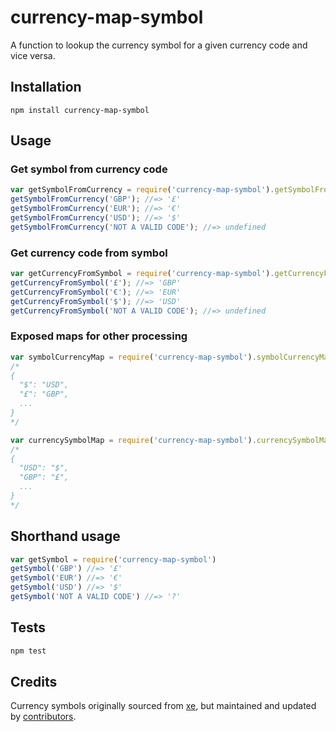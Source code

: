 # currency-map-symbol

A function to lookup the currency symbol for a given currency code and vice versa.

## Installation

    npm install currency-map-symbol

## Usage

### Get symbol from currency code
```js
var getSymbolFromCurrency = require('currency-map-symbol').getSymbolFromCurrency;
getSymbolFromCurrency('GBP'); //=> '£'
getSymbolFromCurrency('EUR'); //=> '€'
getSymbolFromCurrency('USD'); //=> '$'
getSymbolFromCurrency('NOT A VALID CODE'); //=> undefined
```

### Get currency code from symbol
```js
var getCurrencyFromSymbol = require('currency-map-symbol').getCurrencyFromSymbol;
getCurrencyFromSymbol('£'); //=> 'GBP'
getCurrencyFromSymbol('€'); //=> 'EUR'
getCurrencyFromSymbol('$'); //=> 'USD'
getCurrencyFromSymbol('NOT A VALID CODE'); //=> undefined
```

### Exposed maps for other processing
```js
var symbolCurrencyMap = require('currency-map-symbol').symbolCurrencyMap;
/*
{
  "$": "USD",
  "£": "GBP",
  ...
}
*/

var currencySymbolMap = require('currency-map-symbol').currencySymbolMap;
/*
{
  "USD": "$",
  "GBP": "£",
  ...
}
*/
```

## Shorthand usage

```js
var getSymbol = require('currency-map-symbol')
getSymbol('GBP') //=> '£'
getSymbol('EUR') //=> '€'
getSymbol('USD') //=> '$'
getSymbol('NOT A VALID CODE') //=> '?'
```

## Tests
```bash
npm test
```

## Credits

Currency symbols originally sourced from [xe](http://www.xe.com/symbols.php), but maintained
and updated by [contributors](https://github.com/bengourley/currency-symbol-map/pulls?q=is%3Apr+is%3Aclosed).
